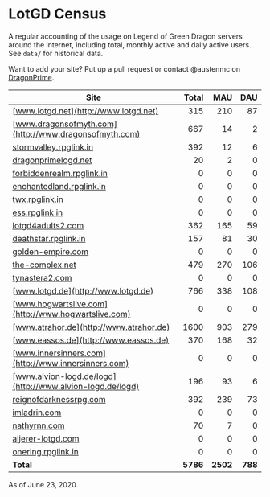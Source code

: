 # LotGD Census
A regular accounting of the usage on Legend of Green Dragon servers around the internet, including total, monthly active and daily active users. See `data/` for historical data.

Want to add your site? Put up a pull request or contact @austenmc on [DragonPrime](http://dragonprime.net).


Site | Total | MAU | DAU
--- | ---:| ---:| ---:
[www.lotgd.net](http://www.lotgd.net)|315|210|87
[www.dragonsofmyth.com](http://www.dragonsofmyth.com)|667|14|2
[stormvalley.rpglink.in](http://stormvalley.rpglink.in)|392|12|6
[dragonprimelogd.net](http://dragonprimelogd.net)|20|2|0
[forbiddenrealm.rpglink.in](http://forbiddenrealm.rpglink.in)|0|0|0
[enchantedland.rpglink.in](http://enchantedland.rpglink.in)|0|0|0
[twx.rpglink.in](http://twx.rpglink.in)|0|0|0
[ess.rpglink.in](http://ess.rpglink.in)|0|0|0
[lotgd4adults2.com](http://lotgd4adults2.com)|362|165|59
[deathstar.rpglink.in](http://deathstar.rpglink.in)|157|81|30
[golden-empire.com](http://golden-empire.com)|0|0|0
[the-complex.net](http://the-complex.net)|479|270|106
[tynastera2.com](http://tynastera2.com)|0|0|0
[www.lotgd.de](http://www.lotgd.de)|766|338|108
[www.hogwartslive.com](http://www.hogwartslive.com)|0|0|0
[www.atrahor.de](http://www.atrahor.de)|1600|903|279
[www.eassos.de](http://www.eassos.de)|370|168|32
[www.innersinners.com](http://www.innersinners.com)|0|0|0
[www.alvion-logd.de/logd](http://www.alvion-logd.de/logd)|196|93|6
[reignofdarknessrpg.com](http://reignofdarknessrpg.com)|392|239|73
[imladrin.com](http://imladrin.com)|0|0|0
[nathyrnn.com](http://nathyrnn.com)|70|7|0
[aljerer-lotgd.com](http://aljerer-lotgd.com)|0|0|0
[onering.rpglink.in](http://onering.rpglink.in)|0|0|0
**Total**|**5786**|**2502**|**788**

As of June 23, 2020.

